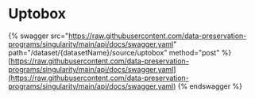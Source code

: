 # Uptobox

{% swagger src="https://raw.githubusercontent.com/data-preservation-programs/singularity/main/api/docs/swagger.yaml" path="/dataset/{datasetName}/source/uptobox" method="post" %}
[https://raw.githubusercontent.com/data-preservation-programs/singularity/main/api/docs/swagger.yaml](https://raw.githubusercontent.com/data-preservation-programs/singularity/main/api/docs/swagger.yaml)
{% endswagger %}
